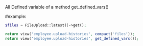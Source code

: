 All Defined variable of a method
get_defined_vars()

#example: 
```php
$files = FileUpload::latest()->get();

return view('employee.upload-histories', compact('files'));
return view('employee.upload-histories', get_defined_vars());
```
